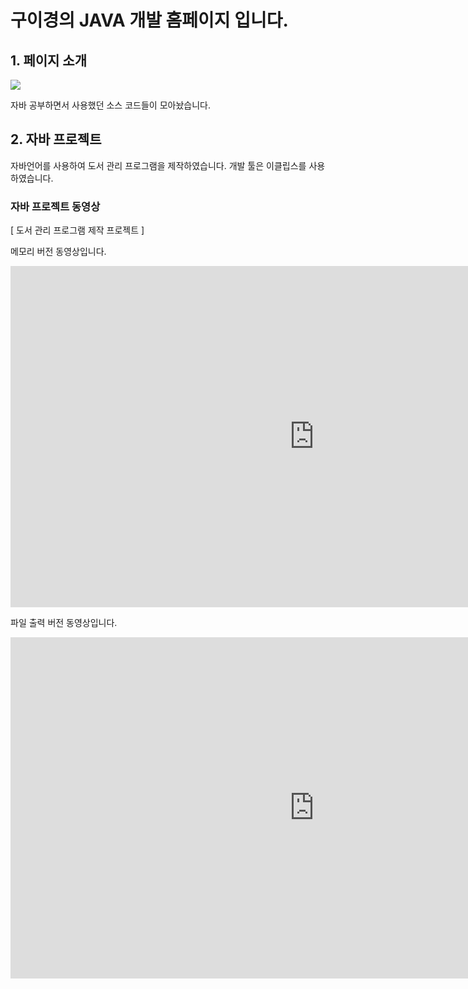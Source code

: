 
# 구이경의 JAVA 개발 홈페이지 입니다.

## 1. 페이지 소개 

<img src="hi.JPG"> <br>

자바 공부하면서 사용했던 소스 코드들이 모아놨습니다.

## 2. 자바 프로젝트
자바언어를 사용하여 도서 관리 프로그램을 제작하였습니다.
개발 툴은 이클립스를 사용하였습니다. 

### 자바 프로젝트 동영상 ###
 [ 도서 관리 프로그램 제작 프로젝트 ]
 
 메모리 버전 동영상입니다.
<iframe width="971" height="546" src="https://www.youtube.com/embed/V1UofSwj9UE" title="YouTube video player" frameborder="0" allow="accelerometer; autoplay; clipboard-write; encrypted-media; gyroscope; picture-in-picture" allowfullscreen></iframe>

파일 출력 버전 동영상입니다. 
<iframe width="971" height="546" src="https://www.youtube.com/embed/W0dJk0SfBWA" title="YouTube video player" frameborder="0" allow="accelerometer; autoplay; clipboard-write; encrypted-media; gyroscope; picture-in-picture" allowfullscreen></iframe>


